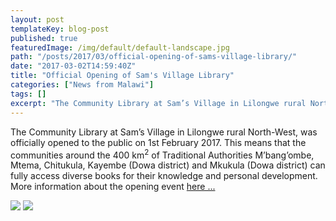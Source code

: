 ```yaml
---
layout: post
templateKey: blog-post
published: true
featuredImage: /img/default/default-landscape.jpg
path: "/posts/2017/03/official-opening-of-sams-village-library/"
date: "2017-03-02T14:59:40Z"
title: "Official Opening of Sam's Village Library"
categories: ["News from Malawi"]
tags: []
excerpt: "The Community Library at Sam’s Village in Lilongwe rural North-West, was officially opened to the p..."
---
```


The Community Library at Sam’s Village in Lilongwe rural North-West, was officially opened to the public on 1st February 2017\. This means that the communities around the 400 km<sup>2</sup> of Traditional Authorities M’bang’ombe, Mtema, Chitukula, Kayembe (Dowa district) and Mkukula (Dowa district) can fully access diverse books for their knowledge and personal development. More information about the opening event [here ...](https://f000.backblazeb2.com/file/avm-wp-uploads/2015/11/REPORT-ON-OPENING-LIBRARY-010217.pdf)

[![](https://f000.backblazeb2.com/file/avm-wp-uploads/2015/11/REPORT-ON-OPENING-LIBRARY-010217-300x225.jpg)](https://f000.backblazeb2.com/file/avm-wp-uploads/2015/11/REPORT-ON-OPENING-LIBRARY-010217.jpg) [![](https://f000.backblazeb2.com/file/avm-wp-uploads/2015/11/REPORT-ON-OPENING-LIBRARY-2-010217-300x225.jpg)](https://f000.backblazeb2.com/file/avm-wp-uploads/2015/11/REPORT-ON-OPENING-LIBRARY-2-010217.jpg)
